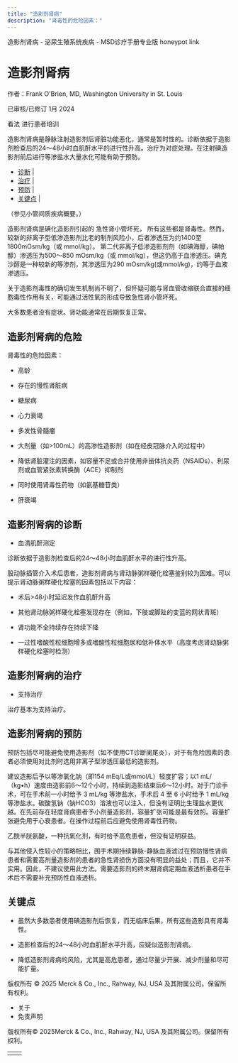 ```yaml
---
title: "造影剂肾病"
description: "肾毒性的危险因素："
---
```


﻿造影剂肾病 \- 泌尿生殖系统疾病 \- MSD诊疗手册专业版 honeypot link

# 造影剂肾病

作者：Frank O'Brien, MD, Washington University in St. Louis

已审核/已修订 1月 2024

看法 进行患者培训

造影剂肾病是静脉注射造影剂后肾脏功能恶化，通常是暂时性的。诊断依据于造影剂检查后的24～48小时血肌酐水平的进行性升高。治疗为对症处理。在注射碘造影剂前后进行等渗盐水大量水化可能有助于预防。

- [诊断](#诊断_v8372109_zh) \|
- [治疗](#治疗_v8372122_zh) \|
- [预防](#预防_v8372125_zh) \|
- [关键点](#关键点_v8372131_zh) \|

（参见小管间质疾病概要。）

造影剂肾病是碘化造影剂引起的 急性肾小管坏死， 所有这些都是肾毒性。然而，较新的非离子型低渗造影剂比老的制剂风险小，后者渗透压为约1400至1800mOsm/kg（或 mmol/kg）。 第二代非离子低渗造影剂剂（如碘海醇，碘帕醇）渗透压为500～850 mOsm/kg（或 mmol/kg），但这仍高于血渗透压。碘克沙醇是一种较新的等渗剂，其渗透压为290 mOsm/kg(或mmol/kg)，约等于血液渗透压。

关于造影剂毒性的确切发生机制尚不明了，但怀疑可能与肾血管收缩联合直接的细胞毒性作用有关，可能通过活性氧的形成导致急性肾小管坏死。

大多数患者没有症状。肾功能通常在后期恢复正常。

## 造影剂肾病的危险

肾毒性的危险因素：

- 高龄

- 存在的慢性肾脏病

- 糖尿病

- 心力衰竭

- 多发性骨髓瘤

- 大剂量（如>100mL）的高渗性造影剂（如在经皮冠脉介入的过程中）

- 降低肾脏灌注的因素，如容量不足或合并使用非甾体抗炎药（NSAIDs）、利尿剂或血管紧张素转换酶（ACE）抑制剂

- 同时使用肾毒性药物（如氨基糖苷类）

- 肝衰竭


## 造影剂肾病的诊断

- 血清肌酐测定


诊断依据于造影剂检查后的24～48小时血肌酐水平的进行性升高。

股动脉插管介入术后患者，造影剂肾病与肾动脉粥样硬化栓塞鉴别较为困难。可以提示肾动脉粥样硬化栓塞的因素包括以下内容：

- 术后>48小时延迟发作血肌酐升高

- 其他肾动脉粥样硬化栓塞发现存在（例如，下肢或脚趾的变蓝的网状青斑）

- 肾功能不全持续存在持续下降

- 一过性嗜酸性粒细胞增多或嗜酸性粒细胞尿和低补体水平（高度考虑肾动脉粥样硬化栓塞时检测）


## 造影剂肾病的治疗

- 支持治疗


治疗基本为支持治疗。

## 造影剂肾病的预防

预防包括尽可能避免使用造影剂（如不使用CT诊断阑尾炎），对于有危险因素的患者必须使用对比剂时选用非离子型渗透压最低的造影剂。

建议造影后予以等渗氯化钠（即154 mEq/L或mmol/L）轻度扩容；以1 mL/（kg•h）速度由造影前6～12个小时，持续到造影结束后6～12小时。对于门诊手术，可在手术前一小时给予 3 mL/kg 等渗盐水，手术后 4 至 6 小时给予 1 mL/kg 等渗盐水。碳酸氢钠（钠HCO3）溶液也可以注入，但没有证明比生理盐水更优越。在先前存在轻度肾病患者予小剂量造影剂，容量扩张可能是最有效的。容量扩张避免用于心衰患者。在操作过程前后应避免使用肾毒性药物。

乙酰半胱氨酸，一种抗氧化剂，有时给予高危患者，但没有证明获益。

与其他侵入性较小的策略相比，围手术期持续静脉-静脉血液滤过在预防慢性肾病患者和需要高剂量造影剂的患者的急性肾损伤方面没有明显的益处；而且，它并不实用。因此，不建议使用此方法。需要造影剂的终末期肾病定期血液透析患者在手术后不需要补充预防性血液透析。

## 关键点

- 虽然大多数患者使用碘造影剂后恢复，而无临床后果，所有这些造影具有肾毒性。

- 造影检查后的24～48小时血肌酐水平升高，应疑似造影剂肾病。

- 降低造影剂肾病的风险，尤其是高危患者，通过尽量少开展、减少剂量和尽可能扩量。




版权所有 © 2025
Merck & Co., Inc., Rahway, NJ, USA 及其附属公司。保留所有权利。

- 关于
- 免责声明

版权所有© 2025Merck & Co., Inc., Rahway, NJ, USA 及其附属公司。保留所有权利。

|     |     |
| --- | --- |
|  |  |